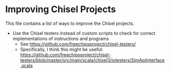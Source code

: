 # Improving Chisel Projects

This file contains a list of ways to improve the Chisel projects.

- Use the Chisel testers instead of custom scripts to check for correct implementations of instructions and programs
  - See https://github.com/freechipsproject/chisel-testers/
  - Specifically, I think this might be useful: https://github.com/freechipsproject/chisel-testers/blob/master/src/main/scala/chisel3/iotesters/SimApiInterface.scala

